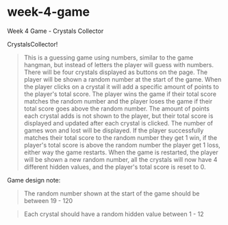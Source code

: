 # week-4-game
Week 4 Game - Crystals Collector 

CrystalsCollector!

> This is a guessing game using numbers, similar to the game hangman, but instead of letters the player will guess with numbers. There will be four crystals displayed as buttons on the page.
> The player will be shown a random number at the start of the game.
> When the player clicks on a crystal it will add a specific amount of points to the player's total score.
> The player wins the game if their total score matches the random number and the player loses the game if their total score goes above the random number.
> The amount of points each crystal adds is not shown to the player, but their total score is displayed and updated after each crystal is clicked.
> The number of games won and lost will be displayed.
> If the player successfully matches their total score to the random number they get 1 win, if the player's total score is above the random number the player get 1 loss, either way the game restarts.
> When the game is restarted, the player will be shown a new random number, all the crystals will now have 4 different hidden values, and the player's total score is reset to 0.

Game design note:

> The random number shown at the start of the game should be between 19 - 120

> Each crystal should have a random hidden value between 1 - 12